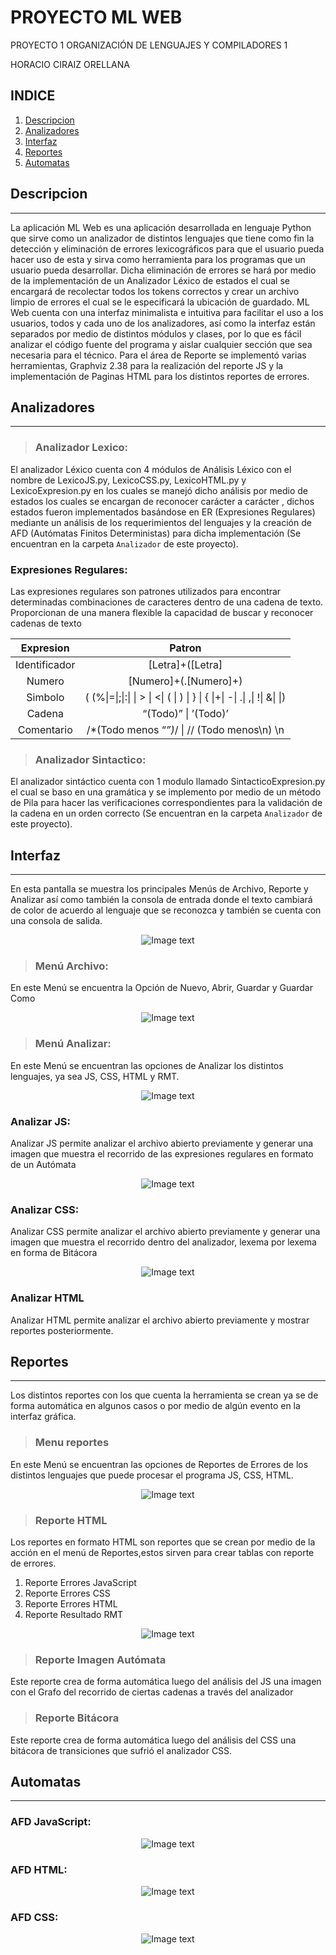 # PROYECTO ML WEB 
PROYECTO 1 ORGANIZACIÓN DE LENGUAJES Y COMPILADORES 1

HORACIO CIRAIZ ORELLANA

## INDICE
1. [Descripcion](#Descripcion)
2. [Analizadores](#Analizadores)
3. [Interfaz](#Interfaz)
4. [Reportes](#Reportes)
5. [Automatas](#Automatas)

## **Descripcion**
***
La aplicación ML Web es una aplicación desarrollada en lenguaje Python que sirve como un analizador de distintos lenguajes que tiene como fin la detección y eliminación de errores lexicográficos para que el usuario pueda hacer uso de esta y sirva como herramienta para los programas que un usuario pueda desarrollar. Dicha eliminación de errores se hará por medio de la implementación de un Analizador Léxico de estados el cual se encargará de recolectar todos los tokens correctos y crear un archivo limpio de errores el cual se le especificará la ubicación de guardado.
ML Web cuenta con una interfaz minimalista e intuitiva para facilitar el uso a los usuarios, todos y cada uno de los analizadores, así como la interfaz están separados por medio de distintos módulos y clases, por lo que es fácil analizar el código fuente del programa y aislar cualquier sección que sea necesaria para el técnico.
Para el área de Reporte se implementó varias herramientas, Graphviz 2.38 para la realización del reporte JS y la implementación de Paginas HTML para los distintos reportes de errores.

## **Analizadores**
***

>### Analizador Lexico:
El analizador Léxico cuenta con 4 módulos de Análisis Léxico con el nombre de LexicoJS.py, LexicoCSS.py, LexicoHTML.py y LexicoExpresion.py en los cuales se manejó dicho análisis por medio de estados los cuales se encargan de reconocer carácter a carácter , dichos estados fueron implementados basándose en ER (Expresiones Regulares) mediante un análisis de los requerimientos del lenguajes y la creación de AFD (Autómatas Finitos Deterministas) para dicha implementación (Se encuentran en la carpeta `Analizador` de este proyecto).

### **Expresiones Regulares:**
Las expresiones regulares son patrones utilizados para encontrar determinadas combinaciones de caracteres dentro de una cadena de texto. Proporcionan de una manera flexible la capacidad de buscar y reconocer cadenas de texto

<center>

| Expresion | Patron |
|:--------------:|:-------------:|
| Identificador | [Letra]+([Letra]|[Numero]|_) *| 
| Numero |  [Numero]+(.[Numero]+)| [Numero]+ *| 
| Simbolo |  ( (%\|=\|;\|:\| \| > \| <\| ( \| ) \| } \| { \|+\| -\| .\| ,\| !\| &\| \|)|
| Cadena | “(Todo)” \| ’(Todo)’| 
| Comentario |  /\*(Todo menos “*”)*/ \| // (Todo menos\n) \n| 
</center>

>### Analizador Sintactico:
El analizador sintáctico cuenta con 1 modulo llamado SintacticoExpresion.py el cual se baso en una gramática y se implemento por medio de un método de Pila para hacer las verificaciones correspondientes para la validación de la cadena en un orden correcto
(Se encuentran en la carpeta `Analizador` de este proyecto).

## Interfaz
*** 
En esta pantalla se muestra los principales Menús de Archivo, Reporte y Analizar así como también la consola de entrada donde el texto cambiará de color de acuerdo al lenguaje que se reconozca y también se cuenta con una consola de salida.
<center>

![Image text](Imagenes/P1.png)
</center>

>### **Menú Archivo:**
En este Menú se encuentra la Opción de Nuevo, Abrir, Guardar y Guardar Como
<center>

![Image text](Imagenes/P2.png)
</center>

>### **Menú Analizar:**
En este Menú se encuentran las opciones de Analizar los distintos lenguajes, ya sea JS, CSS, HTML y RMT.
<center>

![Image text](Imagenes/P3.png)
</center>

### **Analizar JS:**
Analizar JS permite analizar el archivo abierto previamente y generar una imagen que muestra el recorrido de las expresiones regulares en formato de un Autómata
<center>

![Image text](Imagenes/P4.png)
</center>

### **Analizar CSS:**
Analizar CSS permite analizar el archivo abierto previamente y generar una imagen que muestra el recorrido dentro del analizador, lexema por lexema en forma de Bitácora
<center>

![Image text](Imagenes/P5.png)
</center>

### **Analizar HTML**
Analizar HTML permite analizar el archivo abierto previamente y mostrar reportes posteriormente.


## Reportes
***
Los distintos reportes con los que cuenta la herramienta se crean ya se de forma automática en algunos casos o por medio de algún evento en la interfaz gráfica.

>### **Menu reportes**
En este Menú se encuentran las opciones de Reportes de Errores de los distintos lenguajes que puede procesar el programa JS, CSS, HTML.
<center>

![Image text](Imagenes/P6.png)
</center>


>### **Reporte HTML**
Los reportes en formato HTML son reportes que se crean por medio de la acción en el menú de Reportes,estos sirven para crear tablas con reporte de errores.

1. Reporte Errores JavaScript
2. Reporte Errores CSS
3. Reporte Errores HTML
4. Reporte Resultado RMT

<center>

![Image text](Imagenes/P7.png)
</center>


>### Reporte Imagen Autómata
Este reporte crea de forma automática luego del análisis del JS una imagen con el Grafo del recorrido de ciertas cadenas a través del analizador

>### Reporte Bitácora
Este reporte crea de forma automática luego del análisis del CSS una bitácora de transiciones que sufrió el analizador CSS.

## Automatas
***

### AFD JavaScript:
<center>

![Image text](Imagenes/P8.png)
</center>


### AFD HTML:
<center>

![Image text](Imagenes/P9}.png)
</center>

### AFD CSS:

<center>

![Image text](Imagenes/P10.png)
</center>

